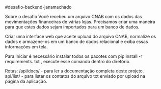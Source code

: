 #desafio-backend-janamachado

Sobre o desafio
Você recebeu um arquivo CNAB com os dados das movimentações financeiras de várias lojas. Precisamos criar uma maneira para que estes dados sejam importados para um banco de dados.

Criar uma interface web que aceite upload do arquivo CNAB, normalize os dados e armazene-os em um banco de dados relacional e exiba essas informações em tela.

Para iniciar é necessário instalar todos os pacotes com pip install -r requirements. txt , execute esse comando dentro do diretório.

Rotas:
 /api/docs/ - para ler a documentação completa deste projeto.
 api/list/ - para listar os contatos do arquivo txt enviado por upload na página da aplicação.
 
